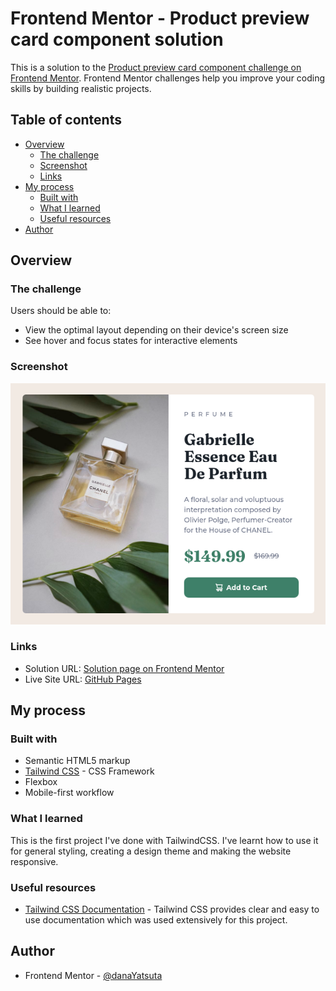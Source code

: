 # Frontend Mentor - Product preview card component solution

This is a solution to the [Product preview card component challenge on Frontend Mentor](https://www.frontendmentor.io/challenges/product-preview-card-component-GO7UmttRfa). Frontend Mentor challenges help you improve your coding skills by building realistic projects. 

## Table of contents

- [Overview](#overview)
  - [The challenge](#the-challenge)
  - [Screenshot](#screenshot)
  - [Links](#links)
- [My process](#my-process)
  - [Built with](#built-with)
  - [What I learned](#what-i-learned)
  - [Useful resources](#useful-resources)
- [Author](#author)

## Overview

### The challenge

Users should be able to:

- View the optimal layout depending on their device's screen size
- See hover and focus states for interactive elements

### Screenshot

![](./screenshot.png)

### Links

- Solution URL: [Solution page on Frontend Mentor](https://www.frontendmentor.io/solutions/solution-using-tailwind-css-qEXBWAKaGJ)
- Live Site URL: [GitHub Pages](https://danayatsuta.github.io/frontend-mentor-product-preview-card-component/)

## My process

### Built with

- Semantic HTML5 markup
- [Tailwind CSS](https://tailwindcss.com/) - CSS Framework
- Flexbox
- Mobile-first workflow

### What I learned

This is the first project I've done with TailwindCSS. I've learnt how to use it for general styling, creating a design theme and making the website responsive.

### Useful resources

- [Tailwind CSS Documentation](https://tailwindcss.com/docs) - Tailwind CSS provides clear and easy to use documentation which was used extensively for this project.

## Author

- Frontend Mentor - [@danaYatsuta](https://www.frontendmentor.io/profile/danaYatsuta)
